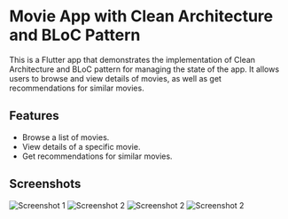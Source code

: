 # Movie App with Clean Architecture and BLoC Pattern

This is a Flutter app that demonstrates the implementation of Clean Architecture and BLoC pattern for managing the state of the app. It allows users to browse and view details of movies, as well as get recommendations for similar movies.

## Features

- Browse a list of movies.
- View details of a specific movie.
- Get recommendations for similar movies.

## Screenshots

![Screenshot 1](screenshots/screenshot1.png)
![Screenshot 2](screenshots/screenshot2.png)
![Screenshot 2](screenshots/screenshot2.png)
![Screenshot 2](screenshots/screenshot2.png)
